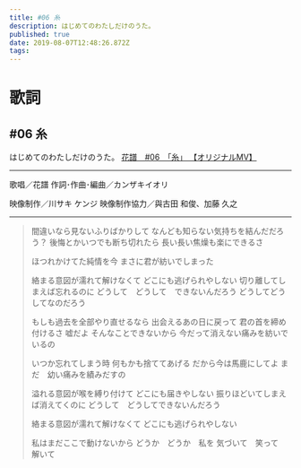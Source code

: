 ```yaml
---
title: #06 糸
description: はじめてのわたしだけのうた。
published: true
date: 2019-08-07T12:48:26.872Z
tags: 
---
```


# 歌詞
## #06 糸
はじめてのわたしだけのうた。
[花譜　#06　「糸」 【オリジナルMV】](https://youtu.be/3Wtx6k2vInU)
***
歌唱／花譜
作詞･作曲･編曲／カンザキイオリ

映像制作／川サキ ケンジ
映像制作協力／與古田 和俊、加藤 久之
***

> 間違いなら見ないふりばかりして
> なんども知らない気持ちを結んだだろう？
> 後悔とかいつでも断ち切れたら
> 長い長い焦燥も楽にできるさ
> 
> ほつれかけてた純情を今
> まさに君が紡いでしまった
> 
> 絡まる意図が濡れて解けなくて
> どこにも逃げられやしない
> 切り離してしまえば忘れるのに
> どうして　どうして　できないんだろう
> どうしてどうしてなのだろう
> 
> 
> もしも過去を全部やり直せるなら
> 出会えるあの日に戻って
> 君の首を締め付けるさ
> 嘘だよ
> そんなことできないから
> 今だって消えない痛みを紡いでいるの
> 
> いつか忘れてしまう時
> 何もかも捨ててあげる
> だから今は馬鹿にしてよ
> まだ　幼い痛みを績みだすの
> 
> 
> 溢れる意図が喉を縛り付けて
> どこにも届きやしない
> 振りほどいてしまえば消えてくのに
> どうして　どうしてできないんだろう
> 
> 絡まる意図が濡れて解けなくて
> どこにも逃げられやしない
> 
> 私はまだここで動けないから
> どうか　どうか　私を
> 気づいて　笑って　解いて

